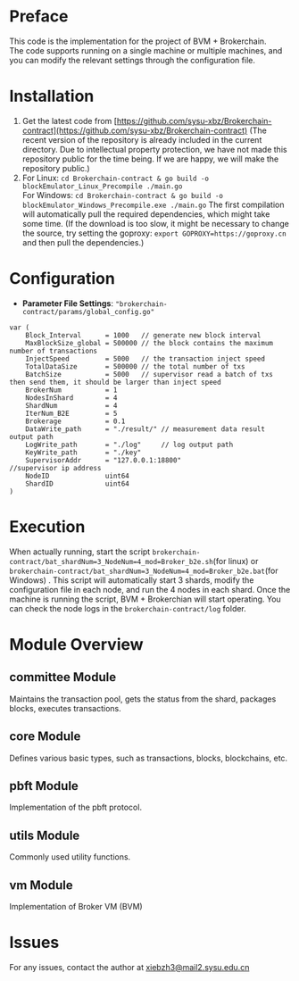 # Preface
This code is the implementation for the project of BVM + Brokerchain.</br>
The code supports running on a single machine or multiple machines, and you can modify the relevant settings through the configuration file.

# Installation
1. Get the latest code from [https://github.com/sysu-xbz/Brokerchain-contract](https://github.com/sysu-xbz/Brokerchain-contract) (The recent version of the repository is already included in the current directory. Due to intellectual property protection, we have not made this repository public for the time being. If we are happy, we will make the repository public.)
2. For Linux: `cd Brokerchain-contract & go build -o blockEmulator_Linux_Precompile ./main.go`</br>
    For Windows: `cd Brokerchain-contract & go build -o blockEmulator_Windows_Precompile.exe ./main.go`
   The first compilation will automatically pull the required dependencies, which might take some time. (If the download is too slow, it might be necessary to change the source, try setting the goproxy: `export GOPROXY=https://goproxy.cn` and then pull the dependencies.)

# Configuration
+ **Parameter File Settings**: `"brokerchain-contract/params/global_config.go"`
```text
var (
	Block_Interval      = 1000   // generate new block interval
	MaxBlockSize_global = 500000 // the block contains the maximum number of transactions
	InjectSpeed         = 5000   // the transaction inject speed
	TotalDataSize       = 500000 // the total number of txs
	BatchSize           = 5000   // supervisor read a batch of txs then send them, it should be larger than inject speed
	BrokerNum           = 1
	NodesInShard        = 4
	ShardNum            = 4
	IterNum_B2E         = 5
	Brokerage           = 0.1
	DataWrite_path      = "./result/" // measurement data result output path
	LogWrite_path       = "./log"     // log output path
	KeyWrite_path       = "./key"
	SupervisorAddr      = "127.0.0.1:18800"                                                           //supervisor ip address
    NodeID              uint64
	ShardID             uint64
)
```

# Execution
When actually running, start the script `brokerchain-contract/bat_shardNum=3_NodeNum=4_mod=Broker_b2e.sh`(for linux) or `brokerchain-contract/bat_shardNum=3_NodeNum=4_mod=Broker_b2e.bat`(for Windows) . This script will automatically start 3 shards, modify the configuration file in each node, and run the 4 nodes in each shard.
Once the machine is running the script, BVM + Brokerchian will start operating. You can check the node logs in the `brokerchain-contract/log` folder. 

# Module Overview

## committee Module
Maintains the transaction pool, gets the status from the shard, packages blocks, executes transactions.

## core Module
Defines various basic types, such as transactions, blocks, blockchains, etc.

## pbft Module
Implementation of the pbft protocol.

## utils Module
Commonly used utility functions.

## vm Module
Implementation of Broker VM (BVM)

# Issues
For any issues, contact the author at xiebzh3@mail2.sysu.edu.cn
